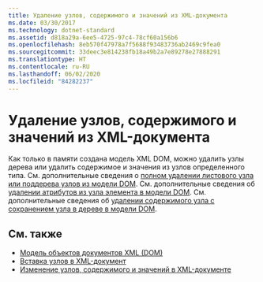 ```yaml
---
title: Удаление узлов, содержимого и значений из XML-документа
ms.date: 03/30/2017
ms.technology: dotnet-standard
ms.assetid: d818a29a-6ee5-4725-97c4-78cf60a156b6
ms.openlocfilehash: 8eb570f47978a7f5688f93483736ab2469c9fea0
ms.sourcegitcommit: 33deec3e814238fb18a49b2a7e89278e27888291
ms.translationtype: HT
ms.contentlocale: ru-RU
ms.lasthandoff: 06/02/2020
ms.locfileid: "84282237"
---
```

# <a name="removing-nodes-content-and-values-from-an-xml-document"></a>Удаление узлов, содержимого и значений из XML-документа
Как только в памяти создана модель XML DOM, можно удалить узлы дерева или удалить содержимое и значения из узлов определенного типа. См. дополнительные сведения о [полном удалении листового узла или поддерева узлов из модели DOM](removing-nodes-from-the-dom.md). См. дополнительные сведения об [удалении атрибутов из узла элемента в модели DOM](removing-attributes-from-an-element-node-in-the-dom.md). См. дополнительные сведения об [удалении содержимого узла с сохранением узла в дереве в модели DOM](removing-node-content-in-the-dom.md).  
  
## <a name="see-also"></a>См. также

- [Модель объектов документов XML (DOM)](xml-document-object-model-dom.md)
- [Вставка узлов в XML-документ](inserting-nodes-into-an-xml-document.md)
- [Изменение узлов, содержимого и значений в XML-документе](modifying-nodes-content-and-values-in-an-xml-document.md)
